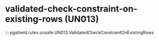 # validated-check-constraint-on-existing-rows (UN013)

::: pgshield.rules.unsafe.UN013.ValidatedCheckConstraintOnExistingRows

